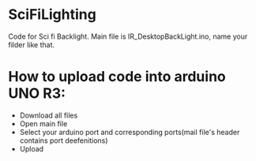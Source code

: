# SciFiLighting
Code for Sci fi Backlight.
Main file is IR_DesktopBackLight.ino, name your filder like that.
# How to upload code into arduino UNO R3:
 - Download all files
 - Open main file
 - Select your arduino port and corresponding ports(mail file's header contains port deefenitions)
 - Upload
